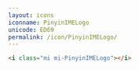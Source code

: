 ```yaml
---
layout: icons
iconname: PinyinIMELogo
unicode: ED69
permalink: /icon/PinyinIMELogo/
---
```


``` html
<i class="mi mi-PinyinIMELogo"></i>
```
